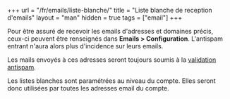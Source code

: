 +++
url = "/fr/emails/liste-blanche/"
title = "Liste blanche de reception d'emails"
layout = "man"
hidden = true
tags = ["email"]
+++

Pour être assuré de recevoir les emails d'adresses et domaines précis, ceux-ci peuvent être renseignés dans **Emails > Configuration**. L'antispam entrant n'aura alors plus d'incidence sur leurs emails.

Les mails envoyés à ces adresses seront toujours soumis à la [validation antispam](e-mails/delivery#système-de-notation).

Les listes blanches sont paramétrées au niveau du compte. Elles seront donc utilisées par toutes les adresses email du compte.
